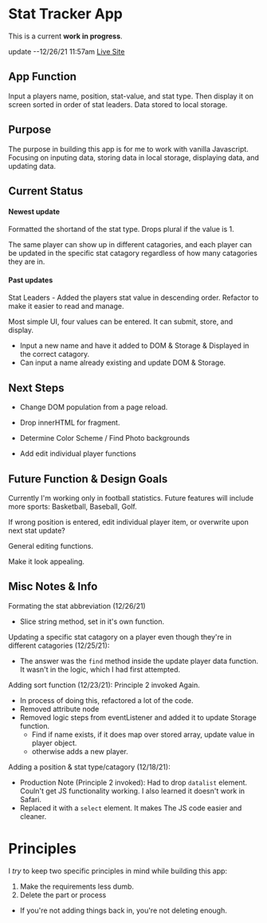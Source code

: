 # Stat Tracker App

This is a current **work in progress**.

update --12/26/21 11:57am 
[Live Site](https://stat-tracker-app.vercel.app/)

## App Function
Input a players name, position, stat-value, and stat type.  Then display it on screen sorted in order of stat leaders.
Data stored to local storage.

## Purpose
The purpose in building this app is for me to work with vanilla Javascript.  Focusing on inputing data, storing data in local storage, displaying data, and updating data.

## Current Status
#### Newest update
Formatted the shortand of the stat type. Drops plural if the value is 1.

The same player can show up in different catagories, and each player can be updated in the specific stat catagory regardless of how many catagories they are in.

#### Past updates
Stat Leaders - Added the players stat value in descending order.
Refactor to make it easier to read and manage.

Most simple UI, four values can be entered.
It can submit, store, and display.  
  - Input a new name and have it added to DOM & Storage & Displayed in the correct catagory.
  - Can input a name already existing and update DOM & Storage.

## Next Steps
- Change DOM population from a page reload.

- Drop innerHTML for fragment.

- Determine Color Scheme / Find Photo backgrounds

- Add edit individual player functions

## Future Function & Design Goals
Currently I'm working only in football statistics.  Future features will include more sports: Basketball, Baseball, Golf.

If wrong position is entered, edit individual player item, or overwrite upon next stat update?

General editing functions.

Make it look appealing.

## Misc Notes & Info
Formating the stat abbreviation (12/26/21)
- Slice string method, set in it's own function.

Updating a specific stat catagory on a player even though they're in different catagories (12/25/21):
  - The answer was the `find` method inside the update player data function.  It wasn't in the logic, which I had first attempted.

Adding sort function (12/23/21):
  Principle 2 invoked Again.
  - In process of doing this, refactored a lot of the code.
  - Removed attribute node
  - Removed logic steps from eventListener and added it to update Storage function.
    - Find if name exists, if it does map over stored array, update value in player object.
    - otherwise adds a new player.

Adding a position & stat type/catagory (12/18/21):
  - Production Note (Principle 2 invoked): Had to drop `datalist` element.  Couln't get JS functionality working.  I also learned it doesn't work in Safari.
  - Replaced it with a `select` element.  It makes The JS code easier and cleaner.

# Principles
I *try* to keep two specific principles in mind while building this app:

1) Make the requirements less dumb.
2) Delete the part or process
  - If you're not adding things back in, you're not deleting enough.